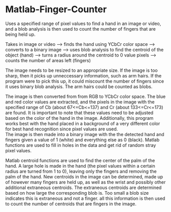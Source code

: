 # Matlab-Finger-Counter
Uses a specified range of pixel values to find a hand in an image or video, and a blob analysis is then used to count the number of fingers that are being held up.  

Takes in image or video 
--> finds the hand using YCbCr color space 
--> converts to a binary image 
--> uses blob analysis to find the centroid of the object (hand) 
--> turns a radius around the centroid to 0 value pixels 
--> counts the number of areas left (fingers)

The image needs to be resized to an appropriate size. If the image is too sharp, then it picks up unneccessary information, such as arm hairs.
If the program were to pick this up, it could miscount the number of fingers since it uses binary blob analysis.  The arm hairs could be counted as blobs. 

The image is then converted from from RGB to YCbCr color space. 
The blue and red color values are extracted, and the pixels in the image with the specified range of Cb (about 67<=Cb<=137) and Cr (about 133<=Cr<=173) are found.
It is important to note that these values need to be adjusted based on the color of the hand in the image.  Additionally, this program works best
with the hand placed in a background of a very different color for best hand recognition since pixel values are used.  
The image is then made into a binary image with the the detected hand and fingers given a value of 1 (white) and everything else as 0 (black).
Matlab functions are used to fill in holes in the data and get rid of random stray pixel values.

Matlab centroid functions are used to find the center of the palm of the hand.
A large hole is made in the hand (the pixel values within a certain radius are turned from 1 to 0), leaving only the fingers and removing the palm of the hand.
New centroids in the image can be determined, made up of however many fingers are held up, as well as the wrist and possibly other additional extraneous centroids.
The extraneous centroids are determined based on how large the corresponding blob is. Too small a blob size indicates this is extraneous and not a finger.
all this information is then used to count the number of centroids that are fingers in the image.  
